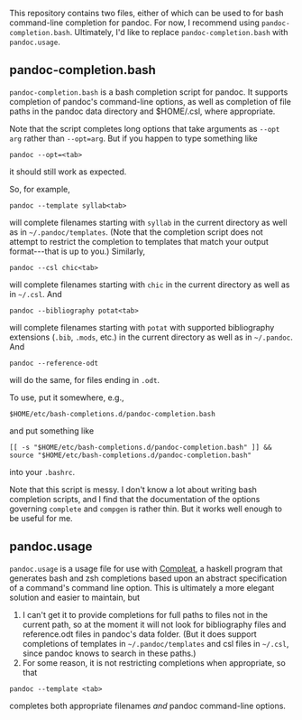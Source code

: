 This repository contains two files, either of which can be used to for
bash command-line completion for pandoc. For now, I recommend using
`pandoc-completion.bash`. Ultimately, I'd like to replace
`pandoc-completion.bash` with `pandoc.usage`.

## pandoc-completion.bash

`pandoc-completion.bash` is a bash completion script for pandoc. It
supports completion of pandoc's command-line options, as well as
completion of file paths in the pandoc data directory and $HOME/.csl,
where appropriate.

Note that the script completes long options that take arguments as
`--opt arg` rather than `--opt=arg`. But if you happen to type something
like

    pandoc --opt=<tab>

it should still work as expected.

So, for example,

    pandoc --template syllab<tab>

will complete filenames starting with `syllab` in the current directory
as well as in `~/.pandoc/templates`. (Note that the completion script
does not attempt to restrict the completion to templates that match your
output format---that is up to you.) Similarly,

    pandoc --csl chic<tab>

will complete filenames starting with `chic` in the current directory as
well as in `~/.csl`. And

    pandoc --bibliography potat<tab>

will complete filenames starting with `potat` with supported
bibliography extensions (`.bib`, `.mods`, etc.) in the current directory
as well as in `~/.pandoc`. And

    pandoc --reference-odt 

will do the same, for files ending in `.odt`.

To use, put it somewhere, e.g.,

    $HOME/etc/bash-completions.d/pandoc-completion.bash

and put something like

    [[ -s "$HOME/etc/bash-completions.d/pandoc-completion.bash" ]] && source "$HOME/etc/bash-completions.d/pandoc-completion.bash"

into your `.bashrc`.

Note that this script is messy. I don't know a lot about writing bash
completion scripts, and I find that the documentation of the options
governing `complete` and `compgen` is rather thin. But it works well
enough to be useful for me.

## pandoc.usage

`pandoc.usage` is a usage file for use with [Compleat][], a haskell
program that generates bash and zsh completions based upon an abstract
specification of a command's command line option. This is ultimately a
more elegant solution and easier to maintain, but

1.  I can't get it to provide completions for full paths to files not in
    the current path, so at the moment it will not look for bibliography
    files and reference.odt files in pandoc's data folder. (But it does
    support completions of templates in `~/.pandoc/templates` and csl
    files in `~/.csl`, since pandoc knows to search in these paths.)
2.  For some reason, it is not restricting completions when appropriate,
    so that

<!-- -->

    pandoc --template <tab>

completes both appropriate filenames *and* pandoc command-line options.

  [Compleat]: https://github.com/mbrubeck/compleat

